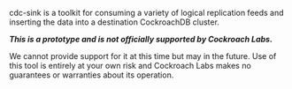 cdc-sink is a toolkit for consuming a variety of logical replication feeds and inserting the data into a destination CockroachDB cluster.

***This is a prototype and is not officially supported by Cockroach Labs.***

We cannot provide support for it at this time but may in the future. Use of this tool is entirely at
your own risk and Cockroach Labs makes no guarantees or warranties about its operation.
